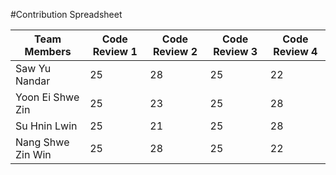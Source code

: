 #Contribution Spreadsheet


| Team Members       | Code Review 1  | Code Review 2 | Code Review 3 | Code Review 4 | 
|--------------------|----------------|---------------|---------------|---------------|
| Saw Yu Nandar      |       25       |       28      |       25      |       22      |               
| Yoon Ei Shwe Zin   |       25       |       23      |       25      |       28      |               
| Su Hnin Lwin       |       25       |       21      |       25      |       28      |               
| Nang Shwe Zin Win  |       25       |       28      |       25      |       22      |               
